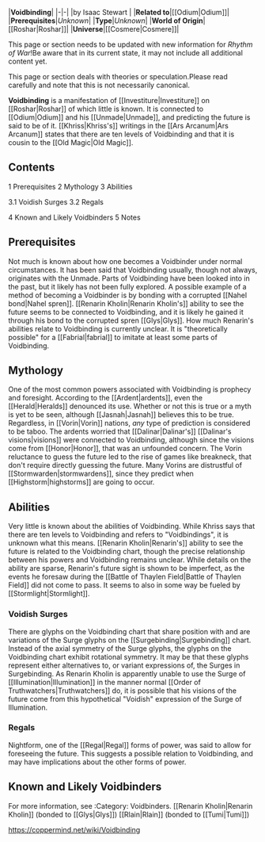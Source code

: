 |**Voidbinding**|
|-|-|
|by  Isaac Stewart |
|**Related to**|[[Odium\|Odium]]|
|**Prerequisites**|*Unknown*|
|**Type**|*Unknown*|
|**World of Origin**|[[Roshar\|Roshar]]|
|**Universe**|[[Cosmere\|Cosmere]]|

This page or section needs to be updated with new information for *Rhythm of War*!Be aware that in its current state, it may not include all additional content yet.

This page or section deals with theories or speculation.Please read carefully and note that this is not necessarily canonical.

**Voidbinding** is a manifestation of [[Investiture\|Investiture]] on [[Roshar\|Roshar]] of which little is known. It is connected to [[Odium\|Odium]] and his [[Unmade\|Unmade]], and predicting the future is said to be of it. [[Khriss\|Khriss's]] writings in the [[Ars Arcanum\|Ars Arcanum]] states that there are ten levels of Voidbinding and that it is cousin to the [[Old Magic\|Old Magic]].

## Contents

1 Prerequisites
2 Mythology
3 Abilities

3.1 Voidish Surges
3.2 Regals


4 Known and Likely Voidbinders
5 Notes


## Prerequisites
Not much is known about how one becomes a Voidbinder under normal circumstances. It has been said that Voidbinding usually, though not always, originates with the Unmade. Parts of Voidbinding have been looked into in the past, but it likely has not been fully explored.
A possible example of a method of becoming a Voidbinder is by bonding with a corrupted [[Nahel bond\|Nahel spren]]. [[Renarin Kholin\|Renarin Kholin's]] ability to see the future seems to be connected to Voidbinding, and it is likely he gained it through his bond to the corrupted spren [[Glys\|Glys]]. How much Renarin's abilities relate to Voidbinding is currently unclear.
It is "theoretically possible" for a [[Fabrial\|fabrial]] to imitate at least some parts of Voidbinding.

## Mythology
One of the most common powers associated with Voidbinding is prophecy and foresight. According to the [[Ardent\|ardents]], even the [[Herald\|Heralds]] denounced its use. Whether or not this is true or a myth is yet to be seen, although [[Jasnah\|Jasnah]] believes this to be true. Regardless, in [[Vorin\|Vorin]] nations, *any* type of prediction is considered to be taboo. The ardents worried that [[Dalinar\|Dalinar's]] [[Dalinar's visions\|visions]] were connected to Voidbinding, although since the visions come from [[Honor\|Honor]], that was an unfounded concern.
The Vorin reluctance to guess the future led to the rise of games like breakneck, that don't require directly guessing the future. Many Vorins are distrustful of [[Stormwarden\|stormwardens]], since they predict when [[Highstorm\|highstorms]] are going to occur.

## Abilities
Very little is known about the abilities of Voidbinding. While Khriss says that there are ten levels to Voidbinding and refers to "Voidbindings", it is unknown what this means.
[[Renarin Kholin\|Renarin's]] ability to see the future is related to the Voidbinding chart, though the precise relationship between his powers and Voidbinding remains unclear.
While details on the ability are sparse, Renarin's future sight is shown to be imperfect, as the events he foresaw during the [[Battle of Thaylen Field\|Battle of Thaylen Field]] did not come to pass. It seems to also in some way be fueled by [[Stormlight\|Stormlight]].

### Voidish Surges
There are glyphs on the Voidbinding chart that share position with and are variations of the Surge glyphs on the [[Surgebinding\|Surgebinding]] chart. Instead of the axial symmetry of the Surge glyphs, the glyphs on the Voidbinding chart exhibit rotational symmetry. It may be that these glyphs represent either alternatives to, or variant expressions of, the Surges in Surgebinding.
As Renarin Kholin is apparently unable to use the Surge of [[Illumination\|Illumination]] in the manner normal [[Order of Truthwatchers\|Truthwatchers]] do, it is possible that his visions of the future come from this hypothetical "Voidish" expression of the Surge of Illumination.

### Regals
Nightform, one of the [[Regal\|Regal]] forms of power, was said to allow for foreseeing the future. This suggests a possible relation to Voidbinding, and may have implications about the other forms of power.

## Known and Likely Voidbinders
For more information, see :Category: Voidbinders.
[[Renarin Kholin\|Renarin Kholin]] (bonded to [[Glys\|Glys]])
[[Rlain\|Rlain]] (bonded to [[Tumi\|Tumi]])


https://coppermind.net/wiki/Voidbinding